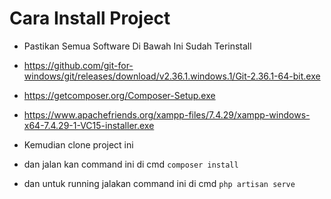 # Cara Install Project

- Pastikan Semua Software Di Bawah Ini Sudah Terinstall
- https://github.com/git-for-windows/git/releases/download/v2.36.1.windows.1/Git-2.36.1-64-bit.exe
- https://getcomposer.org/Composer-Setup.exe
- https://www.apachefriends.org/xampp-files/7.4.29/xampp-windows-x64-7.4.29-1-VC15-installer.exe

- Kemudian clone project ini
- dan jalan kan command ini di cmd `composer install`
- dan untuk running jalakan command ini di cmd `php artisan serve`